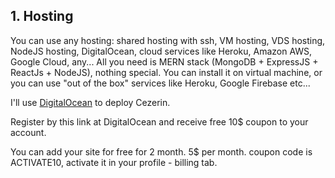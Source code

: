 ## 1. Hosting
You can use any hosting: shared hosting with ssh, VM hosting, VDS hosting, NodeJS hosting, DigitalOcean, cloud services like Heroku, Amazon AWS, Google Cloud, any...
All you need is MERN stack (MongoDB + ExpressJS + ReactJs + NodeJS), nothing special.
You can install it on virtual machine, or you can use "out of the box" services like Heroku, Google Firebase etc...

I'll use [DigitalOcean](https://m.do.co/c/a1d5495e08b2) to deploy Cezerin.

Register by this link at DigitalOcean and receive free 10$ coupon to your account. 

You can add your site for free for 2 month. 5$ per month.
coupon code is ACTIVATE10, activate it in your profile - billing tab.
